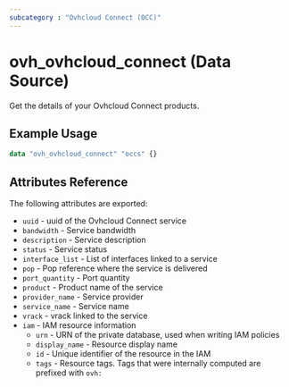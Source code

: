 ```yaml
---
subcategory : "Ovhcloud Connect (OCC)"
---
```


# ovh_ovhcloud_connect (Data Source)

Get the details of your Ovhcloud Connect products.

## Example Usage

```terraform
data "ovh_ovhcloud_connect" "occs" {}
```

## Attributes Reference

The following attributes are exported:

- `uuid` - uuid of the Ovhcloud Connect service
- `bandwidth` - Service bandwidth
- `description` - Service description
- `status` - Service status
- `interface_list` - List of interfaces linked to a service
- `pop` - Pop reference where the service is delivered
- `port_quantity` - Port quantity
- `product` - Product name of the service
- `provider_name` - Service provider
- `service_name` - Service name
- `vrack` - vrack linked to the service
- `iam` - IAM resource information
  - `urn` - URN of the private database, used when writing IAM policies
  - `display_name` - Resource display name
  - `id` - Unique identifier of the resource in the IAM
  - `tags` - Resource tags. Tags that were internally computed are prefixed with `ovh:`
